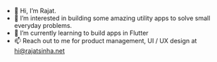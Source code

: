 - 👋 Hi, I’m Rajat.
- 👀 I’m interested in building some amazing utility apps to solve small everyday problems.
- 🌱 I’m currently learning to build apps in Flutter
- 📫 Reach out to me for product management, UI / UX design at hi@rajatsinha.net

<!---
irajatsinha/irajatsinha is a ✨ special ✨ repository because its `README.md` (this file) appears on your GitHub profile.
You can click the Preview link to take a look at your changes.
--->
